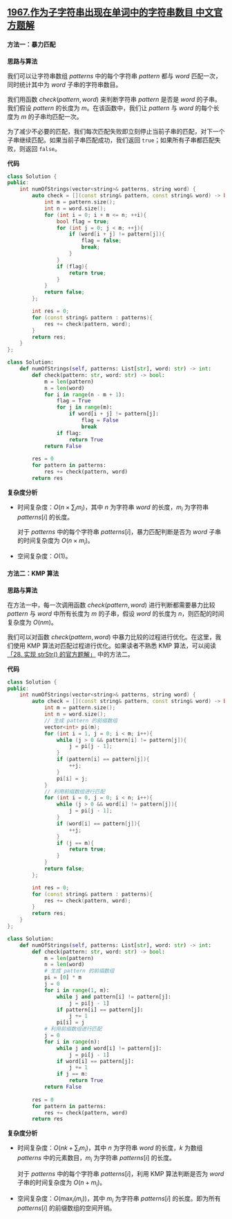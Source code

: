 ## [1967.作为子字符串出现在单词中的字符串数目 中文官方题解](https://leetcode.cn/problems/number-of-strings-that-appear-as-substrings-in-word/solutions/100000/zuo-wei-zi-zi-fu-chuan-chu-xian-zai-dan-wmsp4)
#### 方法一：暴力匹配

**思路与算法**

我们可以让字符串数组 $\textit{patterns}$ 中的每个字符串 $\textit{pattern}$ 都与 $\textit{word}$ 匹配一次，同时统计其中为 $\textit{word}$ 子串的字符串数目。

我们用函数 $\textit{check}(\textit{pattern}, \textit{word})$ 来判断字符串 $\textit{pattern}$ 是否是 $\textit{word}$ 的子串。我们假设 $\textit{pattern}$ 的长度为 $m$。在该函数中，我们让 $\textit{pattern}$ 与 $\textit{word}$ 的每个长度为 $m$ 的子串均匹配一次。

为了减少不必要的匹配，我们每次匹配失败即立刻停止当前子串的匹配，对下一个子串继续匹配。如果当前子串匹配成功，我们返回 $\texttt{true}$；如果所有子串都匹配失败，则返回 $\texttt{false}$。

**代码**

```C++ [sol1-C++]
class Solution {
public:
    int numOfStrings(vector<string>& patterns, string word) {
        auto check = [](const string& pattern, const string& word) -> bool{
            int m = pattern.size();
            int n = word.size();
            for (int i = 0; i + m <= n; ++i){
                bool flag = true;
                for (int j = 0; j < m; ++j){
                    if (word[i + j] != pattern[j]){
                        flag = false;
                        break;
                    }
                }
                if (flag){
                    return true;
                }
            }
            return false;
        };

        int res = 0;
        for (const string& pattern : patterns){
            res += check(pattern, word);
        }
        return res;
    }
};
```

```Python [sol1-Python3]
class Solution:
    def numOfStrings(self, patterns: List[str], word: str) -> int:
        def check(pattern: str, word: str) -> bool:
            m = len(pattern)
            n = len(word)
            for i in range(n - m + 1):
                flag = True
                for j in range(m):
                    if word[i + j] != pattern[j]:
                        flag = False
                        break
                if flag:
                    return True
            return False
        
        res = 0
        for pattern in patterns:
            res += check(pattern, word)
        return res
```

**复杂度分析**

- 时间复杂度：$O(n \times \sum_i m_i)$，其中 $n$ 为字符串 $\textit{word}$ 的长度，$m_i$ 为字符串 $\textit{patterns}[i]$ 的长度。
  
  对于 $\textit{patterns}$ 中的每个字符串 $\textit{patterns}[i]$，暴力匹配判断是否为 $\textit{word}$ 子串的时间复杂度为 $O(n \times m_i)$。

- 空间复杂度：$O(1)$。


#### 方法二：$\text{KMP}$ 算法

**思路与算法**

在方法一中，每一次调用函数 $\textit{check}(\textit{pattern}, \textit{word})$ 进行判断都需要暴力比较 $\textit{pattern}$ 与 $\textit{word}$ 中所有长度为 $m$ 的子串，假设 $\textit{word}$ 的长度为 $n$，则匹配的时间复杂度为 $O(nm)$。

我们可以对函数 $\textit{check}(\textit{pattern}, \textit{word})$ 中暴力比较的过程进行优化。在这里，我们使用 $\text{KMP}$ 算法对匹配过程进行优化。如果读者不熟悉 $\text{KMP}$ 算法，可以阅读[「28. 实现 strStr() 的官方题解」](https://leetcode-cn.com/problems/implement-strstr/solution/shi-xian-strstr-by-leetcode-solution-ds6y/) 中的方法二。

**代码**

```C++ [sol1-C++]
class Solution {
public:
    int numOfStrings(vector<string>& patterns, string word) {
        auto check = [](const string& pattern, const string& word) -> bool{
            int m = pattern.size();
            int n = word.size();
            // 生成 pattern 的前缀数组
            vector<int> pi(m);
            for (int i = 1, j = 0; i < m; i++){
                while (j > 0 && pattern[i] != pattern[j]){
                    j = pi[j - 1];
                }
                if (pattern[i] == pattern[j]){
                    ++j;
                }
                pi[i] = j;
            }
            // 利用前缀数组进行匹配
            for (int i = 0, j = 0; i < n; i++){
                while (j > 0 && word[i] != pattern[j]){
                    j = pi[j - 1];
                }
                if (word[i] == pattern[j]){
                    ++j;
                }
                if (j == m){
                    return true;
                }
            }
            return false;
        };

        int res = 0;
        for (const string& pattern : patterns){
            res += check(pattern, word);
        }
        return res;
    }
};
```

```Python [sol1-Python3]
class Solution:
    def numOfStrings(self, patterns: List[str], word: str) -> int:
        def check(pattern: str, word: str) -> bool:
            m = len(pattern)
            n = len(word)
            # 生成 pattern 的前缀数组
            pi = [0] * m
            j = 0
            for i in range(1, m):
                while j and pattern[i] != pattern[j]:
                    j = pi[j - 1]
                if pattern[i] == pattern[j]:
                    j += 1
                pi[i] = j
            # 利用前缀数组进行匹配 
            j = 0
            for i in range(n):
                while j and word[i] != pattern[j]:
                    j = pi[j - 1]
                if word[i] == pattern[j]:
                    j += 1
                if j == m:
                    return True
            return False
        
        res = 0
        for pattern in patterns:
            res += check(pattern, word)
        return res
```

**复杂度分析**

- 时间复杂度：$O(nk + \sum_i m_i)$，其中 $n$ 为字符串 $\textit{word}$ 的长度，$k$ 为数组 $\textit{patterns}$ 中的元素数目，$m_i$ 为字符串 $\textit{patterns}[i]$ 的长度。
  
  对于 $\textit{patterns}$ 中的每个字符串 $\textit{patterns}[i]$，利用 $\text{KMP}$ 算法判断是否为 $\textit{word}$ 子串的时间复杂度为 $O(n + m_i)$。

- 空间复杂度：$O(\max_i(m_i))$，其中 $m_i$ 为字符串 $\textit{patterns}[i]$ 的长度。即为所有 $\textit{patterns}[i]$ 的前缀数组的空间开销。